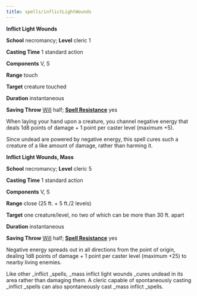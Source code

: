 ```yaml
---
title: spells/inflictLightWounds
---
```

 **Inflict Light Wounds**

**School** necromancy; **Level** cleric 1

**Casting Time** 1 standard action

**Components** V, S

**Range** touch

**Target** creature touched

**Duration** instantaneous

**Saving Throw** [Will](../combat.md#_will) half; **[Spell Resistance](../glossary.md#_spell-resistance)** yes

When laying your hand upon a creature, you channel negative energy that deals 1d8 points of damage + 1 point per caster level (maximum +5).

Since undead are powered by negative energy, this spell cures such a creature of a like amount of damage, rather than harming it.

**Inflict Light Wounds, Mass**

**School** necromancy; **Level** cleric 5

**Casting Time** 1 standard action

**Components** V, S

**Range** close (25 ft. + 5 ft./2 levels)

**Target** one creature/level, no two of which can be more than 30 ft. apart

**Duration** instantaneous

**Saving Throw** [Will](../combat.md#_will) half; **[Spell Resistance](../glossary.md#_spell-resistance)** yes

Negative energy spreads out in all directions from the point of origin, dealing 1d8 points of damage + 1 point per caster level (maximum +25) to nearby living enemies.

Like other _inflict _spells, _mass inflict light wounds _cures undead in its area rather than damaging them. A cleric capable of spontaneously casting _inflict _spells can also spontaneously cast _mass inflict _spells.

